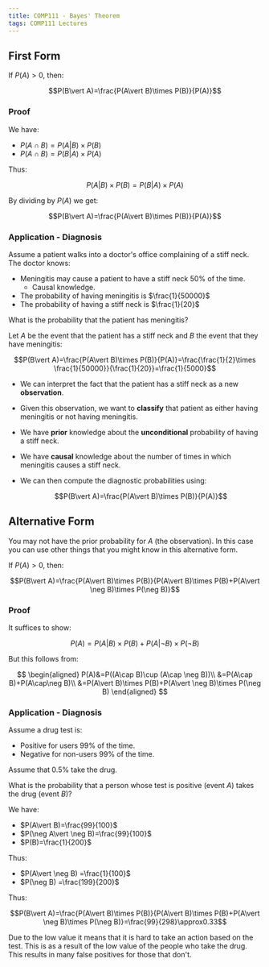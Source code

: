```yaml
---
title: COMP111 - Bayes' Theorem
tags: COMP111 Lectures
---
```

## First Form
If $P(A)>0$, then:

$$P(B\vert A)=\frac{P(A\vert B)\times P(B)}{P(A)}$$

### Proof
We have:

* $P(A\cap B)=P(A\vert B)\times P(B)$
* $P(A\cap B)=P(B\vert A)\times P(A)$

Thus:

$$P(A\vert B)\times P(B)=P(B\vert A)\times P(A)$$

By dividing by $P(A)$ we get:

$$P(B\vert A)=\frac{P(A\vert B)\times P(B)}{P(A)}$$

### Application - Diagnosis
Assume a patient walks into a doctor's office complaining of a stiff neck. The doctor knows:

* Meningitis may cause a patient to have a stiff neck 50% of the time.
	* Causal knowledge.
* The probability of having meningitis is $\frac{1}{50000}$
* The probability of having a stiff neck is $\frac{1}{20}$

What is the probability that the patient has meningitis?

Let $A$ be the event that the patient has a stiff neck and $B$ the event that they have meningitis:

$$P(B\vert A)=\frac{P(A\vert B)\times P(B)}{P(A)}=\frac{\frac{1}{2}\times \frac{1}{50000}}{\frac{1}{20}}=\frac{1}{5000}$$

* We can interpret the fact that the patient has a stiff neck as a new **observation**.
* Given this observation, we want to **classify** that patient as either having meningitis or not having meningitis.
* We have **prior** knowledge about the **unconditional** probability of having a stiff neck.
* We have **causal** knowledge about the number of times in which meningitis causes a stiff neck.
* We can then compute the diagnostic probabilities using: 

	$$P(B\vert A)=\frac{P(A\vert B)\times P(B)}{P(A)}$$
	
## Alternative Form
You may not have the prior probability for $A$ (the observation). In this case you can use other things that you might know in this alternative form.

If $P(A)>0$, then:

$$P(B\vert A)=\frac{P(A\vert B)\times P(B)}{P(A\vert B)\times P(B)+P(A\vert \neg B)\times P(\neg B)}$$

### Proof
It suffices to show:

$$P(A)=P(A\vert B)\times P(B)+P(A\vert \neg B) \times P(\neg B)$$

But this follows from:

$$
\begin{aligned}
P(A)&=P((A\cap B)\cup (A\cap \neg B))\\
&=P(A\cap B)+P(A\cap\neg B)\\
&=P(A\vert B)\times P(B)+P(A\vert \neg B)\times P(\neg B)
\end{aligned}
$$

### Application - Diagnosis
Assume a drug test is:

* Positive for users 99% of the time.
* Negative for non-users 99% of the time.

Assume that 0.5% take the drug.

What is the probability that a person whose test is positive (event $A$) takes the drug (event $B$)?

We have:

* $P(A\vert B)=\frac{99}{100}$
* $P(\neg A\vert \neg B)=\frac{99}{100}$
* $P(B)=\frac{1}{200}$

Thus:

* $P(A\vert \neg B) =\frac{1}{100}$
* $P(\neg B) =\frac{199}{200}$

Thus:

$$P(B\vert A)=\frac{P(A\vert B)\times P(B)}{P(A\vert B)\times P(B)+P(A\vert \neg B)\times P(\neg B)}=\frac{99}{298}\approx0.33$$

Due to the low value it means that it is hard to take an action based on the test. This is as a result of the low value of the people who take the drug. This results in many false positives for those that don't.
